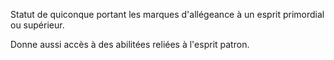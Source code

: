 Statut de quiconque portant les marques d'allégeance à un esprit primordial ou supérieur.

Donne aussi accès à des abilitées reliées à l'esprit patron.
